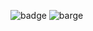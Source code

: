 ![badge](https://img.shields.io/badge/React-20232A?style=for-the-badge&logo=react&logoColor=61DAFB)
![barge](https://img.shields.io/badge/%40emotion-11.10.6-pink)
